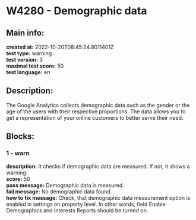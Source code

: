 # W4280 - Demographic data  
## Main info:  
**created at:** 2022-10-20T08:45:24.8011401Z  
**test type:** warning  
**test version:** 3  
**maximal test score:** 50  
**test language:** en  
## Description:  
The Google Analytics collects demographic data such as the gender or the age of the users with their respective proportions. The data allows you to get a representation of your online customers to better serve their need.  
## Blocks:  
### 1 - warn
**description:** It checks if demographic data are measured. If not, it shows a warning.  
**score:** 50  
**pass message:** Demographic data is measured.  
**fail message:** No demographic data found.  
**how to fix message:** Check, that demographic data measurement option is enabled in settings on property level. In other words, field Enable Demographics and Interests Reports should be turned on.  
